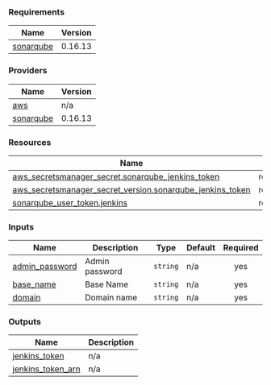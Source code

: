 <!-- BEGIN_TF_DOCS -->
### Requirements

| Name | Version |
|------|---------|
| <a name="requirement_sonarqube"></a> [sonarqube](#requirement\_sonarqube) | 0.16.13 |

### Providers

| Name | Version |
|------|---------|
| <a name="provider_aws"></a> [aws](#provider\_aws) | n/a |
| <a name="provider_sonarqube"></a> [sonarqube](#provider\_sonarqube) | 0.16.13 |

### Resources

| Name | Type |
|------|------|
| [aws_secretsmanager_secret.sonarqube_jenkins_token](https://registry.terraform.io/providers/hashicorp/aws/latest/docs/resources/secretsmanager_secret) | resource |
| [aws_secretsmanager_secret_version.sonarqube_jenkins_token](https://registry.terraform.io/providers/hashicorp/aws/latest/docs/resources/secretsmanager_secret_version) | resource |
| [sonarqube_user_token.jenkins](https://registry.terraform.io/providers/jdamata/sonarqube/0.16.13/docs/resources/user_token) | resource |

### Inputs

| Name | Description | Type | Default | Required |
|------|-------------|------|---------|:--------:|
| <a name="input_admin_password"></a> [admin\_password](#input\_admin\_password) | Admin password | `string` | n/a | yes |
| <a name="input_base_name"></a> [base\_name](#input\_base\_name) | Base Name | `string` | n/a | yes |
| <a name="input_domain"></a> [domain](#input\_domain) | Domain name | `string` | n/a | yes |

### Outputs

| Name | Description |
|------|-------------|
| <a name="output_jenkins_token"></a> [jenkins\_token](#output\_jenkins\_token) | n/a |
| <a name="output_jenkins_token_arn"></a> [jenkins\_token\_arn](#output\_jenkins\_token\_arn) | n/a |
<!-- END_TF_DOCS -->